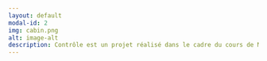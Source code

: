 ```yaml
---
layout: default
modal-id: 2
img: cabin.png
alt: image-alt
description: Contrôle est un projet réalisé dans le cadre du cours de Montage Vidéo. À l'aide de 4 de mes cooéquipers, nous avons réalisé une oeuvre critiquant la sur utilisation de la surveillance durant la 2e guerre mondiale. Pour ce faire, nous avons idéalisé l'histoire d'une société où tout était filmé et chaque pas de votre journée étaient capté par ces caméras. Avec mes cooéquipers, nous avons parcouru les stations de métro pour trouver celle qui nous convenait. Par ailleurs, lors du montage, nous avons dû utiliser un "template" pour pouvoir afficher nos vidéos sur 4 écrans différents. Ce projet nous a appris comment l'emplacement de visionnement change drastiquement l'expérience des spectateurs.
---
```


